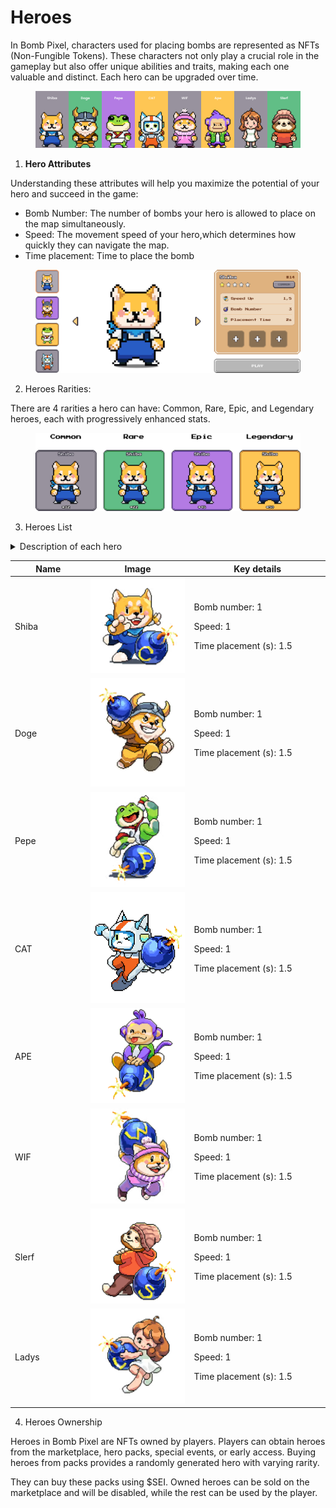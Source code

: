 # Heroes

In Bomb Pixel, characters used for placing bombs are represented as NFTs (Non-Fungible Tokens). These characters not only play a crucial role in the gameplay but also offer unique abilities and traits, making each one valuable and distinct. Each hero can be upgraded over time.

<figure><img src="../../.gitbook/assets/heroes (2).png" alt=""><figcaption></figcaption></figure>

1. **Hero Attributes**

Understanding these attributes will help you maximize the potential of your hero and succeed in the game:

* Bomb Number: The number of bombs your hero is allowed to place on the map simultaneously.
* Speed: The movement speed of your hero,which determines how quickly they can navigate the map.
* Time placement: Time to place the bomb

<figure><img src="../../.gitbook/assets/Frame 1116607952.png" alt=""><figcaption></figcaption></figure>

2. Heroes Rarities:

There are 4 rarities a hero can have: Common, Rare, Epic, and Legendary heroes, each with progressively enhanced stats.

<figure><img src="../../.gitbook/assets/frame rarity.png" alt=""><figcaption></figcaption></figure>

3. Heroes List

<details>

<summary>Description of each hero</summary>

* [x] Shiba: a swift and brave warrior, combining an adorable look with unyielding determination. A master of bomb placement, Shiba brings unwavering spirit to every battle.

- [x] Doge: a brave warrior inspired by the Dogecoin meme coin, featuring Viking armor and a playful, lovable fighting spirit.

* [x] Pepe: a skilled martial artist inspired by the Pepe meme coin, featuring a martial arts outfit and a cheerful smile, bringing humor and positive energy to every match.

- [x] WIF: a lovable and warm character, featuring a cute pink outfit and a cozy beanie. Bringing a friendly and cheerful vibe, WIF embodies gentleness in the midst of intense battles.

* [x] CAT: a cute and bold character inspired by the world of meme coins. Dressed in a spacesuit with sharp eyes, CAT is both adorable and agile.

- [x] APE: a strong and stylish character with striking purple hair and a bold green jacket, exuding confidence and uniqueness.

* [x] Slerf: an adorable character with a relaxed vibe. Wearing a cozy beanie and a simple red shirt, SLERF exudes warmth, friendliness, and a cheerful demeanor.

- [x] Ladies: a charming and elegant character with curly brown hair and a minimalist style. Inspired by meme coins, Ladies brings a graceful yet modern vibe to the dynamic world of the bombing game.

</details>

<table><thead><tr><th width="143">Name</th><th width="212">Image</th><th width="277">Key details</th></tr></thead><tbody><tr><td>Shiba</td><td><img src="../../.gitbook/assets/image (2).png" alt="" data-size="original"></td><td><p>Bomb number: 1</p><p>Speed: 1</p><p>Time placement (s): 1.5</p></td></tr><tr><td>Doge</td><td><img src="../../.gitbook/assets/image (3).png" alt="" data-size="original"></td><td><p>Bomb number: 1</p><p>Speed: 1</p><p>Time placement (s): 1.5</p></td></tr><tr><td>Pepe</td><td><img src="../../.gitbook/assets/image (4).png" alt="" data-size="original"></td><td><p>Bomb number: 1</p><p>Speed: 1</p><p>Time placement (s): 1.5</p></td></tr><tr><td>CAT</td><td><img src="../../.gitbook/assets/image (7).png" alt="" data-size="original"></td><td><p>Bomb number: 1</p><p>Speed: 1</p><p>Time placement (s): 1.5</p></td></tr><tr><td>APE</td><td><img src="../../.gitbook/assets/image (9).png" alt="" data-size="original"></td><td><p>Bomb number: 1</p><p>Speed: 1</p><p>Time placement (s): 1.5</p></td></tr><tr><td>WIF</td><td><img src="../../.gitbook/assets/image (5).png" alt="" data-size="original"></td><td><p>Bomb number: 1</p><p>Speed: 1</p><p>Time placement (s): 1.5</p></td></tr><tr><td>Slerf</td><td><img src="../../.gitbook/assets/image (8).png" alt="" data-size="original"></td><td><p>Bomb number: 1</p><p>Speed: 1</p><p>Time placement (s): 1.5</p></td></tr><tr><td>Ladys</td><td><img src="../../.gitbook/assets/image (6).png" alt="" data-size="original"></td><td><p>Bomb number: 1</p><p>Speed: 1</p><p>Time placement (s): 1.5</p></td></tr></tbody></table>

4. Heroes Ownership

Heroes in Bomb Pixel are NFTs owned by players. Players can obtain heroes from the marketplace, hero packs, special events, or early access. Buying heroes from packs provides a randomly generated hero with varying rarity.

They can buy these packs using $SEI. Owned heroes can be sold on the marketplace and will be disabled, while the rest can be used by the player.
